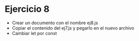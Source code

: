# Ejercicio 8

* Crear un documento con el nombre ej8.js
* Copiar el contenido del ej7.js y pegarlo en el nuevo archivo
* Cambiar let por const